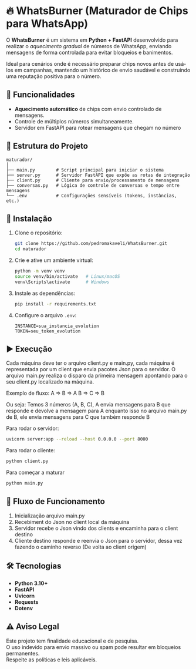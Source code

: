 # 🔥 WhatsBurner (Maturador de Chips para WhatsApp)

O **WhatsBurner** é um sistema em **Python + FastAPI** desenvolvido para realizar o *aquecimento gradual* de números de WhatsApp, enviando mensagens de forma controlada para evitar bloqueios e banimentos.

Ideal para cenários onde é necessário preparar chips novos antes de usá-los em campanhas, mantendo um histórico de envio saudável e construindo uma reputação positiva para o número.

## 🚀 Funcionalidades

- **Aquecimento automático** de chips com envio controlado de mensagens.
- Controle de múltiplos números simultaneamente.
- Servidor em FastAPI para rotear mensagens que chegam no número

## 📂 Estrutura do Projeto

```
maturador/
│
├── main.py        # Script principal para iniciar o sistema
├── server.py      # Servidor FastAPI que expõe as rotas de integração
├── client.py      # Cliente para envio/processamento de mensagens
├── conversas.py   # Lógica de controle de conversas e tempo entre mensagens
└── .env           # Configurações sensíveis (tokens, instâncias, etc.)
```

## 🔧 Instalação

1. Clone o repositório:
   ```bash
   git clone https://github.com/pedromakaveli/WhatsBurner.git
   cd maturador
   ```

2. Crie e ative um ambiente virtual:
   ```bash
   python -m venv venv
   source venv/bin/activate   # Linux/macOS
   venv\Scripts\activate      # Windows
   ```

3. Instale as dependências:
   ```bash
   pip install -r requirements.txt
   ```

4. Configure o arquivo `.env`:
   ```env
   INSTANCE=sua_instancia_evolution
   TOKEN=seu_token_evolution
   ```

## ▶️ Execução

Cada máquina deve ter o arquivo client.py e main.py, cada máquina é representada por um client que envia pacotes Json para o servidor.
O arquivo main.py realiza o disparo da primeira mensagem apontando para o seu client.py localizado na máquina.

Exemplo de fluxo: A => B => A
B => C => B

Ou seja: Temos 3 números (A, B, C), A envia mensagens para B que responde e devolve a mensagem para A
enquanto isso no arquivo main.py de B, ele envia mensagens para C que também responde B

Para rodar o servidor:
```bash
uvicorn server:app --reload --host 0.0.0.0 --port 8000
```

Para rodar o cliente:
```bash
python client.py
```

Para começar a maturar
```bash
python main.py
```

## 📌 Fluxo de Funcionamento

1. Inicialização arquivo main.py
2. Recebiment do Json no client local da máquina
3. Servidor recebe o Json vindo dos clients e encaminha para o client destino
4. Cliente destino responde e reenvia o Json para o servidor, dessa vez fazendo o caminho reverso (De volta ao client origem)

## 🛠 Tecnologias

- **Python 3.10+**
- **FastAPI**
- **Uvicorn**
- **Requests**
- **Dotenv**

## ⚠️ Aviso Legal

Este projeto tem finalidade educacional e de pesquisa.  
O uso indevido para envio massivo ou spam pode resultar em bloqueios permanentes.  
Respeite as políticas e leis aplicáveis.